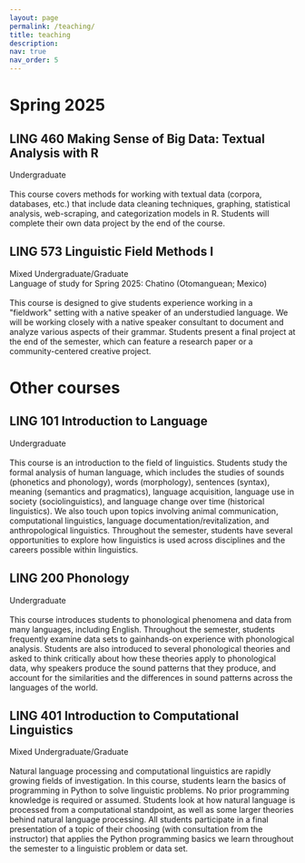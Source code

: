 ```yaml
---
layout: page
permalink: /teaching/
title: teaching
description:
nav: true
nav_order: 5
---
```


# Spring 2025

## LING 460 Making Sense of Big Data: Textual Analysis with R
Undergraduate<br>
<br>
This course covers methods for working with textual data (corpora, databases, etc.) that include data cleaning techniques, graphing, statistical analysis, web-scraping, and categorization models in R. Students will complete their own data project by the end of the course.

## LING 573 Linguistic Field Methods I
Mixed Undergraduate/Graduate<br>
Language of study for Spring 2025: Chatino (Otomanguean; Mexico)<br>
<br>
This course is designed to give students experience working in a "fieldwork" setting with a native speaker of an understudied language. We will be working closely with a native speaker consultant to document and analyze various aspects of their grammar. Students present a final project at the end of the semester, which can feature a research paper or a community-centered creative project. <br>

# Other courses

## LING 101 Introduction to Language
Undergraduate<br>
<br>
This course is an introduction to the field of linguistics. Students study the formal analysis of human language, which includes the studies of sounds (phonetics and phonology), words (morphology), sentences (syntax), meaning (semantics and pragmatics), language acquisition, language use in society (sociolinguistics), and language change over time (historical linguistics). We also touch upon topics involving animal communication, computational linguistics, language documentation/revitalization, and anthropological linguistics. Throughout the semester, students  have several opportunities to explore how linguistics is used across disciplines and the careers possible within linguistics.

## LING 200 Phonology
Undergraduate<br>
<br>
This course introduces students to phonological phenomena and data from many languages, including English. Throughout the semester, students frequently examine data sets to gainhands-on experience with phonological analysis. Students are also introduced to several phonological theories and asked to think critically about how these theories apply to phonological data, why speakers produce the sound patterns that they produce, and account for the similarities and the differences in sound patterns across the languages of the world.

## LING 401 Introduction to Computational Linguistics
Mixed Undergraduate/Graduate<br>
<br>
Natural language processing and computational linguistics are rapidly growing fields of investigation. In this course, students learn the basics of programming in Python to solve linguistic problems. No prior programming knowledge is required or assumed. Students look at how natural language is processed from a computational standpoint, as well as some larger theories behind natural language processing. All students participate in a final presentation of a topic of their choosing (with consultation from the instructor) that applies the Python programming basics we learn throughout the semester to a linguistic problem or data set.
